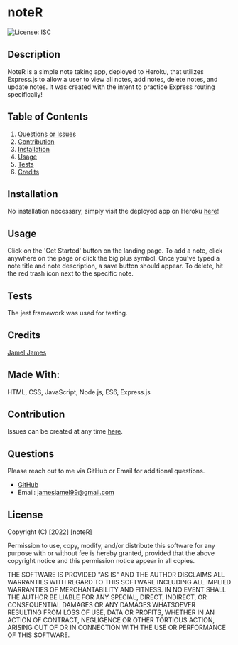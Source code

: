# noteR 

![License: ISC](https://img.shields.io/badge/License-ISC-blue.svg)

## Description
NoteR is a simple note taking app, deployed to Heroku, that utilizes Express.js to allow a user to view all notes, add notes, delete notes, and update notes. It was created with the intent to practice Express routing specifically!
## Table of Contents
1. [Questions or Issues](#Questions)
2. [Contribution](#Contribution)
3. [Installation](#Installation)
4. [Usage](#Usage)
5. [Tests](#Tests)
6. [Credits](#Credits)
## Installation
No installation necessary, simply visit the deployed app on Heroku [here](https://nameless-hamlet-86706.herokuapp.com/)!
## Usage
Click on the 'Get Started' button on the landing page. To add a note, click anywhere on the page or click the big plus symbol. Once you've typed a note title and note description, a save button should appear. To delete, hit the red trash icon next to the specific note.
## Tests
The jest framework was used for testing.
## Credits
[Jamel James](https://github.com/jrj-sys)
## Made With:
HTML, CSS, JavaScript, Node.js, ES6, Express.js
## Contribution 
Issues can be created at any time [here](https://github.com/jrj-sys/noteR/issues).
## Questions
Please reach out to me via GitHub or Email for additional questions.

- [GitHub](https://github.com/jrj-sys)
- Email: jamesjamel99@gmail.com

## License
Copyright (C) [2022] [noteR]

Permission to use, copy, modify, and/or distribute this software 
for any purpose with or without fee is hereby granted, 
provided that the above copyright notice and 
this permission notice appear in all copies.

THE SOFTWARE IS PROVIDED "AS IS" AND THE AUTHOR DISCLAIMS ALL WARRANTIES WITH 
REGARD TO THIS SOFTWARE INCLUDING ALL IMPLIED WARRANTIES OF MERCHANTABILITY AND 
FITNESS. IN NO EVENT SHALL THE AUTHOR BE LIABLE FOR ANY SPECIAL, DIRECT, INDIRECT, 
OR CONSEQUENTIAL DAMAGES OR ANY DAMAGES WHATSOEVER RESULTING FROM LOSS OF USE, 
DATA OR PROFITS, WHETHER IN AN ACTION OF CONTRACT, NEGLIGENCE OR OTHER TORTIOUS 
ACTION, ARISING OUT OF OR IN CONNECTION WITH THE USE OR PERFORMANCE OF THIS SOFTWARE.


